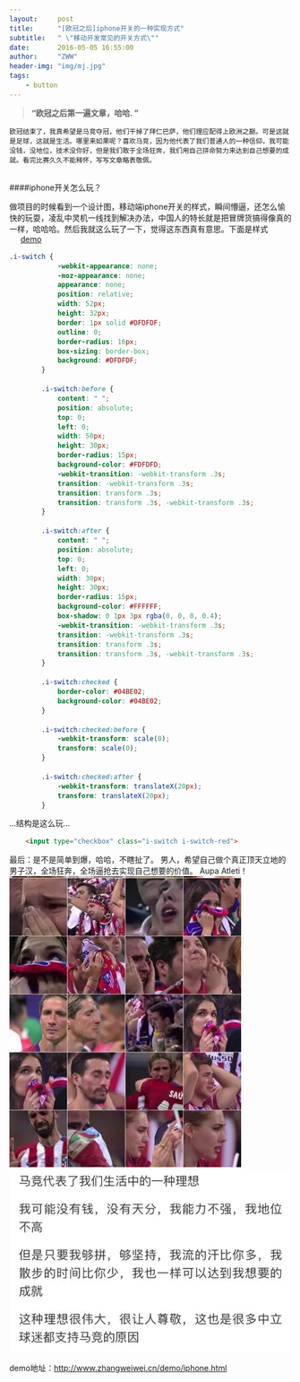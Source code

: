 ```yaml
---
layout:     post
title:      "[欧冠之后]iphone开关的一种实现方式"
subtitle:   " \"移动开发常见的开关方式\""
date:       2016-05-05 16:55:00
author:     "ZWW"
header-img: "img/mj.jpg"
tags:
    - button
---
```


> **“欧冠之后第一遍文章，哈哈. ”**




`欧冠结束了，我真希望是马竞夺冠，他们干掉了拜仁巴萨，他们理应配得上欧洲之巅。可是这就是足球，这就是生活。哪里来如果呢？喜欢马竞，因为他代表了我们普通人的一种信仰，我可能没钱，没地位，技术没你好，但是我们敢于全场狂奔，我们用自己拼命努力来达到自己想要的成就。看完比赛久久不能释怀，写写文章略表敬佩。`



<br>
####iphone开关怎么玩？

做项目的时候看到一个设计图，移动端iphone开关的样式，瞬间懵逼，还怎么愉快的玩耍，凌乱中灵机一线找到解决办法，中国人的特长就是把冒牌货搞得像真的一样，哈哈哈。然后我就这么玩了一下，觉得这东西真有意思。下面是样式 <a href="http://www.zhangweiwei.cn/demo/iphone.html" target="_blank" style="margin-left:20px;">demo</a>

```css
.i-switch {
            -webkit-appearance: none;
            -moz-appearance: none;
            appearance: none;
            position: relative;
            width: 52px;
            height: 32px;
            border: 1px solid #DFDFDF;
            outline: 0;
            border-radius: 16px;
            box-sizing: border-box;
            background: #DFDFDF;
        }
        
        .i-switch:before {
            content: " ";
            position: absolute;
            top: 0;
            left: 0;
            width: 50px;
            height: 30px;
            border-radius: 15px;
            background-color: #FDFDFD;
            -webkit-transition: -webkit-transform .3s;
            transition: -webkit-transform .3s;
            transition: transform .3s;
            transition: transform .3s, -webkit-transform .3s;
        }
        
        .i-switch:after {
            content: " ";
            position: absolute;
            top: 0;
            left: 0;
            width: 30px;
            height: 30px;
            border-radius: 15px;
            background-color: #FFFFFF;
            box-shadow: 0 1px 3px rgba(0, 0, 0, 0.4);
            -webkit-transition: -webkit-transform .3s;
            transition: -webkit-transform .3s;
            transition: transform .3s;
            transition: transform .3s, -webkit-transform .3s;
        }
        
        .i-switch:checked {
            border-color: #04BE02;
            background-color: #04BE02;
        }
        
        .i-switch:checked:before {
            -webkit-transform: scale(0);
            transform: scale(0);
        }
        
        .i-switch:checked:after {
            -webkit-transform: translateX(20px);
            transform: translateX(20px);
        }
```
...结构是这么玩...

```html
    <input type="checkbox" class="i-switch i-switch-red">
```

最后：是不是简单到爆，哈哈，不瞎扯了。
男人，希望自己做个真正顶天立地的男子汉，全场狂奔，全场逼抢去实现自己想要的价值。
Aupa Atleti！
![demo](/img/post-img/mj1.jpg)
![demo](/img/post-img/mj2.jpg)


demo地址：http://www.zhangweiwei.cn/demo/iphone.html 






 


